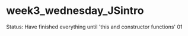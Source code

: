 # week3_wednesday_JSintro
Status:
Have finished everything until 'this and constructor functions' 01
